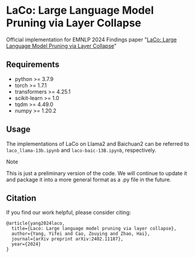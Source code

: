 # LaCo: Large Language Model Pruning via Layer Collapse
Official implementation for EMNLP 2024 Findings paper "[LaCo: Large Language Model Pruning via Layer Collapse](https://arxiv.org/pdf/2402.11187)"



## Requirements
- python >= 3.7.9
- torch >= 1.7.1
- transformers >= 4.25.1
- scikit-learn >= 1.0
- tqdm >= 4.49.0
- numpy >= 1.20.2


## Usage
The implementations of LaCo on Llama2 and Baichuan2 can be referred to `laco_llama-13b.ipynb` and `laco-baic-13B.ipynb`, respectively.

> [!NOTE]  
> This is just a preliminary version of the code. We will continue to update it and package it into a more general format as a .py file in the future.



## Citation

If you find our work helpful, please consider citing:

```
@article{yang2024laco,
  title={Laco: Large language model pruning via layer collapse},
  author={Yang, Yifei and Cao, Zouying and Zhao, Hai},
  journal={arXiv preprint arXiv:2402.11187},
  year={2024}
}
```